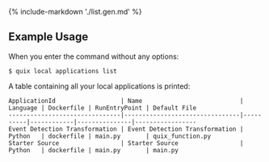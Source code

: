 {% include-markdown './list.gen.md' %}

## Example Usage

When you enter the command without any options:

```
$ quix local applications list
```

A table containing all your local applications is printed:

```
ApplicationId                  | Name                           | Language | Dockerfile | RunEntryPoint | Default File    
-------------------------------|--------------------------------|----------|------------|---------------|-----------------
Event Detection Transformation | Event Detection Transformation | Python   | dockerfile | main.py       | quix_function.py
Starter Source                 | Starter Source                 | Python   | dockerfile | main.py       | main.py         
```
